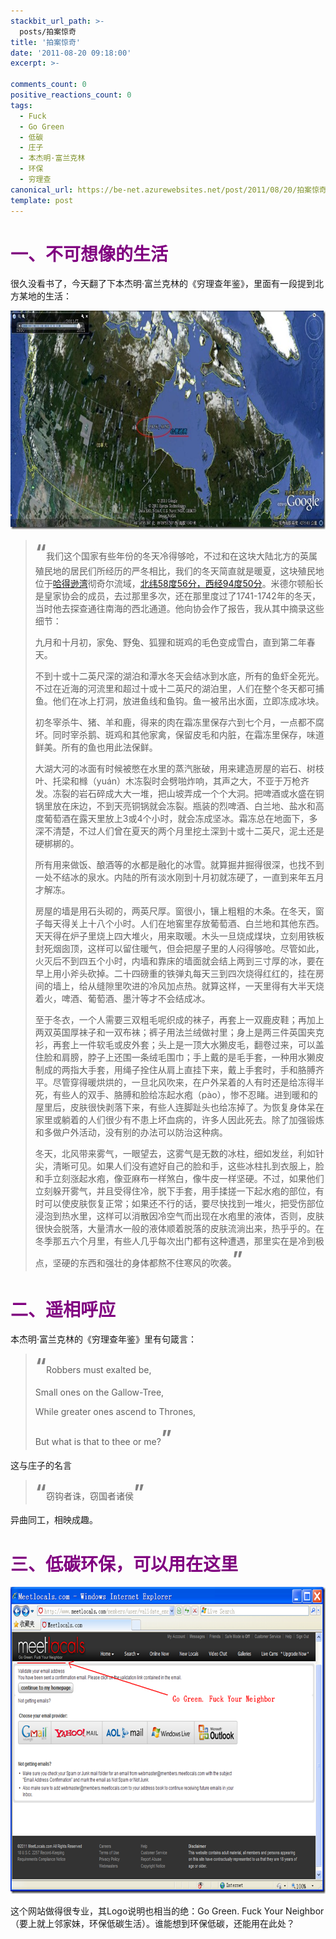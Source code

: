 ```yaml
---
stackbit_url_path: >-
  posts/拍案惊奇
title: '拍案惊奇'
date: '2011-08-20 09:18:00'
excerpt: >-
  
comments_count: 0
positive_reactions_count: 0
tags: 
  - Fuck
  - Go Green
  - 低碳
  - 庄子
  - 本杰明·富兰克林
  - 环保
  - 穷理查
canonical_url: https://be-net.azurewebsites.net/post/2011/08/20/拍案惊奇
template: post
---
```

<h1><span style="color: #800080;">一、不可想像的生活</span></h1>
<p>很久没看书了，今天翻了下本杰明&middot;富兰克林的《穷理查年鉴》，里面有一段提到北方某地的生活：</p>
<p><a href="https://raw.githubusercontent.com/Jeff-Tian/blogengine.net/master/Source/BlogEngine/BlogEngine.NET/App_Data/files/%E5%93%88%E5%BE%B7%E9%80%8A%E6%B9%BE.jpg"><img style="display: inline; border: 0px;" title="哈德逊湾" src="https://raw.githubusercontent.com/Jeff-Tian/blogengine.net/master/Source/BlogEngine/BlogEngine.NET/App_Data/files/%E5%93%88%E5%BE%B7%E9%80%8A%E6%B9%BE_thumb.jpg" alt="哈德逊湾" width="727" height="350" border="0" /></a></p>
<blockquote>
<p><strong><span style="color: #808080; font-size: xx-large;">&ldquo;</span></strong>我们这个国家有些年份的冬天冷得够呛，不过和在这块大陆北方的英属殖民地的居民们所经历的严冬相比，我们的冬天简直就是暖夏，这块殖民地位于<a title="点击查看卫星地图" href="https://raw.githubusercontent.com/Jeff-Tian/blogengine.net/master/Source/BlogEngine/BlogEngine.NET/App_Data/files/%E5%93%88%E5%BE%B7%E9%80%8A%E6%B9%BE.jpg" target="_blank">哈得逊湾</a>彻奇尔流域，<a title="点击查看卫星地图" href="https://raw.githubusercontent.com/Jeff-Tian/blogengine.net/master/Source/BlogEngine/BlogEngine.NET/App_Data/files/%E5%93%88%E5%BE%B7%E9%80%8A%E6%B9%BE.jpg" target="_blank">北纬58度56分，西经94度50分</a>。米德尔顿船长是皇家协会的成员，去过那里多次，还在那里度过了1741-1742年的冬天，当时他去探查通往南海的西北通道。他向协会作了报告，我从其中摘录这些细节：</p>
<p>九月和十月初，家兔、野兔、狐狸和斑鸡的毛色变成雪白，直到第二年春天。</p>
<p>不到十或十二英尺深的湖泊和潭水冬天会结冰到水底，所有的鱼虾全死光。不过在近海的河流里和超过十或十二英尺的湖泊里，人们在整个冬天都可捕鱼。他们在冰上打洞，放进鱼线和鱼钩。鱼一被吊出水面，立即冻成冰块。</p>
<p>初冬宰杀牛、猪、羊和鹿，得来的肉在霜冻里保存六到七个月，一点都不腐坏。同时宰杀鹅、斑鸡和其他家禽，保留皮毛和内脏，在霜冻里保存，味道鲜美。所有的鱼也用此法保鲜。</p>
<p>大湖大河的冰面有时候被憋在水里的蒸汽胀破，用来建造房屋的岩石、树枝叶、托梁和橼（yu&aacute;n）木冻裂时会劈啪炸响，其声之大，不亚于万枪齐发。冻裂的岩石碎成大大一堆，把山坡弄成一个个大洞。把啤酒或水盛在铜锅里放在床边，不到天亮铜锅就会冻裂。瓶装的烈啤酒、白兰地、盐水和高度葡萄酒在露天里放上3或4个小时，就会冻成坚冰。霜冻总在地面下，多深不清楚，不过人们曾在夏天的两个月里挖土深到十或十二英尺，泥土还是硬梆梆的。</p>
<p>所有用来做饭、酿酒等的水都是融化的冰雪。就算掘井掘得很深，也找不到一处不结冰的泉水。内陆的所有淡水刚到十月初就冻硬了，一直到来年五月才解冻。</p>
<p>房屋的墙是用石头砌的，两英尺厚。窗很小，镶上粗粗的木条。在冬天，窗子每天得关上十八个小时。人们在地窖里存放葡萄酒、白兰地和其他东西。天天得在炉子里烧上四大堆火，用来取暖。木头一旦烧成煤块，立刻用铁板封死烟囱顶，这样可以留住暖气，但会把屋子里的人闷得够呛。尽管如此，火灭后不到四五个小时，内墙和靠床的墙面就会结上两到三寸厚的冰，要在早上用小斧头砍掉。二十四磅重的铁弹丸每天三到四次烧得红红的，挂在房间的墙上，给从缝隙里吹进的冷风加点热。就算这样，一天里得有大半天烧着火，啤酒、葡萄酒、墨汁等才不会结成冰。</p>
<p>至于冬衣，一个人需要三双粗毛呢织成的袜子，再套上一双鹿皮鞋；再加上两双英国厚袜子和一双布袜；裤子用法兰绒做衬里；身上是两三件英国夹克衫，再套上一件软毛或皮外套；头上是一顶大水獭皮毛，翻卷过来，可以盖住脸和肩膀，脖子上还围一条绒毛围巾；手上戴的是毛手套，一种用水獭皮制成的两指大手套，用绳子拴住从肩上直挂下来，戴上手套时，手和胳膊齐平。尽管穿得暖烘烘的，一旦北风吹来，在户外呆着的人有时还是给冻得半死，有些人的双手、胳膊和脸给冻起水疱（p&agrave;o），惨不忍睹。进到暖和的屋里后，皮肤很快剥落下来，有些人连脚趾头也给冻掉了。为恢复身体呆在家里或躺着的人们很少有不患上坏血病的，许多人因此死去。除了加强锻炼和多做户外活动，没有别的办法可以防治这种病。</p>
<p>冬天，北风带来雾气，一眼望去，这雾气是无数的冰柱，细如发丝，利如针尖，清晰可见。如果人们没有遮好自己的脸和手，这些冰柱扎到衣服上，脸和手立刻涨起水疱，像亚麻布一样煞白，像牛皮一样坚硬。不过，如果他们立刻躲开雾气，并且受得住冷，脱下手套，用手揉搓一下起水疱的部位，有时可以使皮肤恢复正常；如果还不行的话，要尽快找到一堆火，把受伤部位浸泡到热水里，这样可以消散因冷空气而出现在水疱里的液体，否则，皮肤很快会脱落，大量清水一般的液体顺着脱落的皮肤流淌出来，热乎乎的。在冬季那五六个月里，有些人几乎每次出门都有这种遭遇，那里实在是冷到极点，坚硬的东西和强壮的身体都熬不住寒风的吹袭。<span style="color: #808080; font-size: xx-large;"><strong>&rdquo;</strong></span></p>
</blockquote>
<h1><span style="color: #800080;">二、遥相呼应</span></h1>
<p>本杰明&middot;富兰克林的《穷理查年鉴》里有句箴言：</p>
<blockquote>
<p><strong><span style="color: #808080; font-size: xx-large;">&ldquo;</span></strong>Robbers must exalted be,</p>
<p>Small ones on the Gallow-Tree,</p>
<p>While greater ones ascend to Thrones,</p>
<p>But what is that to thee or me?<span style="color: #808080; font-size: xx-large;"><strong>&rdquo;</strong></span></p>
</blockquote>
<p>这与庄子的名言</p>
<blockquote>
<p><strong><span style="color: #808080; font-size: xx-large;">&ldquo;</span></strong>窃钩者诛，窃国者诸侯<span style="color: #808080; font-size: xx-large;"><strong>&rdquo;</strong></span></p>
</blockquote>
<p>异曲同工，相映成趣。</p>
<h1><span style="color: #800080;">三、低碳环保，可以用在这里</span></h1>
<p><a href="https://raw.githubusercontent.com/Jeff-Tian/blogengine.net/master/Source/BlogEngine/BlogEngine.NET/App_Data/files/image_49.png"><img title="Go Green. Fuck Your Neighbor 要上就上邻家妹，环保低碳生活" src="https://raw.githubusercontent.com/Jeff-Tian/blogengine.net/master/Source/BlogEngine/BlogEngine.NET/App_Data/files/image_thumb_49.png" alt="Go Green. Fuck Your Neighbor 要上就上邻家妹，环保低碳生活" width="713" height="491" border="0" /></a></p>
<p>这个网站做得很专业，其Logo说明也相当的绝：Go Green. Fuck Your Neighbor（要上就上邻家妹，环保低碳生活）。谁能想到环保低碳，还能用在此处？</p>
